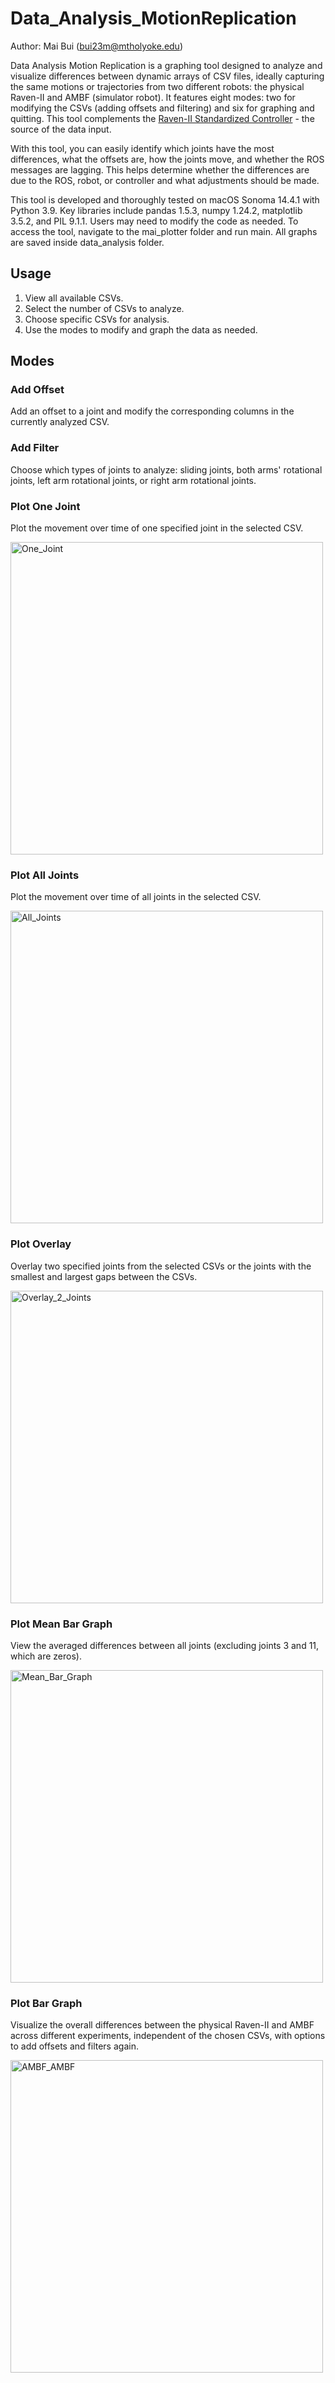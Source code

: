 # Data_Analysis_MotionReplication

Author: Mai Bui (bui23m@mtholyoke.edu)

Data Analysis Motion Replication is a graphing tool designed to analyze and visualize differences between dynamic arrays of CSV files, ideally capturing the same motions or trajectories from two different robots: the physical Raven-II and AMBF (simulator robot). It features eight modes: two for modifying the CSVs (adding offsets and filtering) and six for graphing and quitting. This tool complements the <a href="https://github.com/MHC-RobotSimulators-Research/Raven2_standardized_controller" target="_blank">Raven-II Standardized Controller</a> - the source of the data input.

With this tool, you can easily identify which joints have the most differences, what the offsets are, how the joints move, and whether the ROS messages are lagging. This helps determine whether the differences are due to the ROS, robot, or controller and what adjustments should be made.

This tool is developed and thoroughly tested on macOS Sonoma 14.4.1 with Python 3.9. Key libraries include pandas 1.5.3, numpy 1.24.2, matplotlib 3.5.2, and PIL 9.1.1. Users may need to modify the code as needed. To access the tool, navigate to the mai_plotter folder and run main. All graphs are saved inside data_analysis folder. 

## Usage
1. View all available CSVs.
2. Select the number of CSVs to analyze.
3. Choose specific CSVs for analysis.
4. Use the modes to modify and graph the data as needed.

## Modes

### Add Offset
Add an offset to a joint and modify the corresponding columns in the currently analyzed CSV.

### Add Filter
Choose which types of joints to analyze: sliding joints, both arms' rotational joints, left arm rotational joints, or right arm rotational joints.

### Plot One Joint
Plot the movement over time of one specified joint in the selected CSV.
<p align="left">
  <img src="https://github.com/MHC-RobotSimulators-Research/Data_Analysis_MotionReplication/assets/83102564/9b570a1d-c3f5-4ee5-89e7-c3bc8061076f" alt="One_Joint" length = "500" width="500">
</p>

### Plot All Joints
Plot the movement over time of all joints in the selected CSV.
<p align="left">
  <img src="https://github.com/MHC-RobotSimulators-Research/Data_Analysis_MotionReplication/assets/83102564/e06adb10-28c9-4f11-8902-3f575ad7ac44" alt="All_Joints" length = "500" width="500">
</p>

### Plot Overlay
Overlay two specified joints from the selected CSVs or the joints with the smallest and largest gaps between the CSVs.
<p align="left">
  <img src="https://github.com/MHC-RobotSimulators-Research/Data_Analysis_MotionReplication/assets/83102564/e8bd7334-3af4-4db1-9939-206df2520cdf" alt="Overlay_2_Joints" length = "500" width="500">
</p>

### Plot Mean Bar Graph
View the averaged differences between all joints (excluding joints 3 and 11, which are zeros).
<p align="left">
  <img src="https://github.com/MHC-RobotSimulators-Research/Data_Analysis_MotionReplication/assets/83102564/170989f3-824a-45ff-8358-b4f88040b55c" alt="Mean_Bar_Graph" length = "500" width="500">
</p>

### Plot Bar Graph
Visualize the overall differences between the physical Raven-II and AMBF across different experiments, independent of the chosen CSVs, with options to add offsets and filters again.
<p align="left">
  <img src="https://github.com/MHC-RobotSimulators-Research/Data_Analysis_MotionReplication/assets/83102564/cdc6f20f-ecba-42fa-86be-e096631d3052" alt="AMBF_AMBF" length = "500" width="500">
</p>
